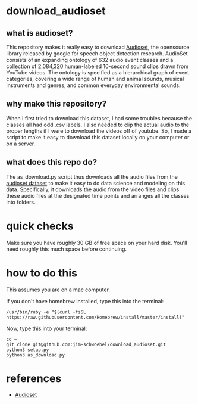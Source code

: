 # download_audioset

## what is audioset?

This repository makes it really easy to download [Audioset](https://research.google.com/audioset/), the opensource library released by google for speech object detection research. AudioSet consists of an expanding ontology of 632 audio event classes and a collection of 2,084,320 human-labeled 10-second sound clips drawn from YouTube videos. The ontology is specified as a hierarchical graph of event categories, covering a wide range of human and animal sounds, musical instruments and genres, and common everyday environmental sounds.

## why make this repository?

When I first tried to download this dataset, I had some troubles because the classes all had odd .csv labels. I also needed to clip the actual audio to the proper lengths if I were to download the videos off of youtube. So, I made a script to make it easy to download this dataset locally on your computer or on a server. 

## what does this repo do?

The as_download.py script thus downloads all the audio files from the [audioset dataset](https://research.google.com/audioset/) to make it easy to do data science and modeling on this data. Specifically, it downloads the audio from the video files and clips these audio files at the designated time points and arranges all the classes into folders. 

# quick checks

Make sure you have roughly 30 GB of free space on your hard disk. You'll need roughly this much space before continuing.

# how to do this 

This assumes you are on a mac computer. 

If you don't have homebrew installed, type this into the terminal:

    /usr/bin/ruby -e "$(curl -fsSL https://raw.githubusercontent.com/Homebrew/install/master/install)"

Now, type this into your terminal:
    
    cd ~ 
    git clone git@github.com:jim-schwoebel/download_audioset.git
    python3 setup.py
    python3 as_download.py 
    
# references 
* [Audioset](https://research.google.com/audioset/)
